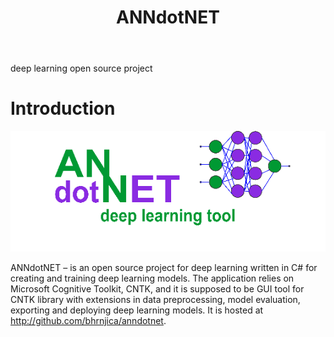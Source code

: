 ﻿---
title: ANNdotNET
---

deep learning open source project

Introduction
============

![](Images/53722efde0bcce57c55688c9aae5b250.png)

ANNdotNET – is an open source project for deep learning written in C\# for
creating and training deep learning models. The application relies on Microsoft
Cognitive Toolkit, CNTK, and it is supposed to be GUI tool for CNTK library with
extensions in data preprocessing, model evaluation, exporting and deploying deep
learning models. It is hosted at <http://github.com/bhrnjica/anndotnet>.